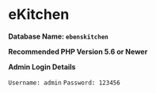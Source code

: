 # eKitchen

**Database Name: `ebenskitchen`**

**Recommended PHP Version 5.6 or Newer**

**Admin Login Details**

`Username: admin`
`Password: 123456`

